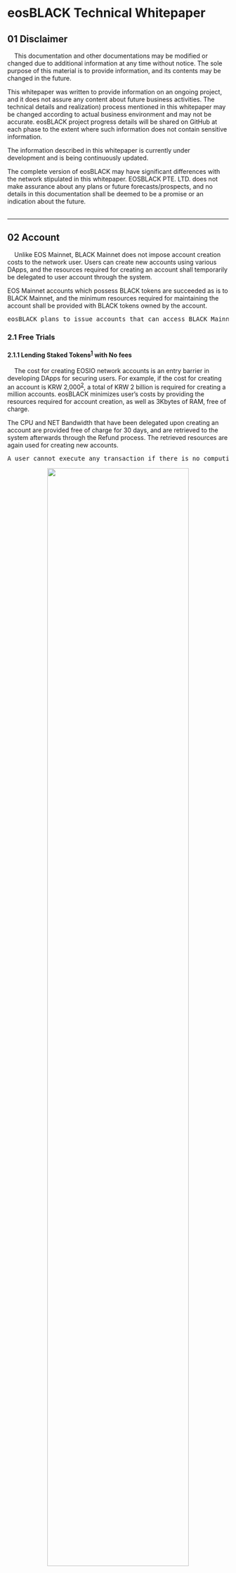 # eosBLACK Technical Whitepaper

## 01 Disclaimer

&nbsp;&nbsp;&nbsp;&nbsp;This documentation and other documentations may be modified or changed due to additional information at any time without notice. The sole purpose of this material is to provide information, and its contents may be changed in the future.

This whitepaper was written to provide information on an ongoing project, and it does not assure any content about future business activities. The technical details and realization) process mentioned in this whitepaper may be changed according to actual business environment and may not be accurate. eosBLACK project progress details will be shared on GitHub at each phase to the extent where such information does not contain sensitive information.

The information described in this whitepaper is currently under development and is being continuously updated.

The complete version of eosBLACK may have significant differences with the network stipulated in this whitepaper. EOSBLACK PTE. LTD. does not make assurance about any plans or future forecasts/prospects, and no details in this documentation shall be deemed to be a promise or an indication about the future.
<br>
<br>

***

## 02 Account

&nbsp;&nbsp;&nbsp;&nbsp;Unlike EOS Mainnet, BLACK Mainnet does not impose account creation costs to the network user. Users can create new accounts using various DApps, and the resources required for creating an account shall temporarily be delegated to user account through the system.

EOS Mainnet accounts which possess BLACK tokens are succeeded as is to BLACK Mainnet, and the minimum resources required for maintaining the account shall be provided with BLACK tokens owned by the account.

<pre>eosBLACK plans to issue accounts that can access BLACK Mainnet based on an EOS snapshot at the point of converting to Mainnet.</pre>

### 2.1 Free Trials

#### 2.1.1 Lending Staked Tokens<sup id="a1">[1](#f1)</sup> with No fees

&nbsp;&nbsp;&nbsp;&nbsp;The cost for creating EOSIO network accounts is an entry barrier in developing DApps for securing users. For example, if the cost for creating an account is KRW 2,000<sup id="a2">[2](#f2)</sup>, a total of KRW 2 billion is required for creating a million accounts. eosBLACK minimizes user’s costs by providing the resources required for account creation, as well as 3Kbytes of RAM, free of charge.

The CPU and NET Bandwidth that have been delegated upon creating an account are provided free of charge for 30 days, and are retrieved to the system afterwards through the Refund process. The retrieved resources are again used for creating new accounts.

<pre>A user cannot execute any transaction if there is no computing power. Therefore, the DApp account serves as the Parent Account and runs transactions required for creating a new account.</pre>

<p align="center"><img align="center" src="https://github.com/eosBLACK/Documentation/blob/master/images/account1.png" width=80% height=80% /></p>
<h5><p align="center">Figure 1. Leasing Bandwidth Resources for Creating Account</p></h5><br>

<br>The computing resources provided to new users are as follows:

<h5><p align="center">Table 1. Resources for Free Account</p></h5>
<p align="center"><img align="center" src="https://github.com/eosBLACK/Documentation/blob/master/images/account2.png" width=70% height=70% /></p>
<h6><p align="center">* CPU and NET Bandwidth quantity can be changed according to extent of the use of resources.</p></h6>
<br>

#### 2.1.2 Refund Process

&nbsp;&nbsp;&nbsp;&nbsp;Users can maintain their accounts without adding additional resources for 30 days from the date of joining. If no additional stake is made during this period, use of account will be discontinued.

<p align="center"><img align="center" src="https://github.com/eosBLACK/Documentation/blob/master/images/account3.png" width=80% height=80% /></p>
<h5><p align="center">Figure 2. Refund Process</p></h5>
<br>

#### 2.1.3 Solutions for creation of malicious accounts

##### 2.1.3.1 By Invitation Only

&nbsp;&nbsp;&nbsp;&nbsp;In order to prevent system shutdown and account ownership issues followed by competitive network or creation of infinite number of accounts by hackers, we are considering a network membership method where existing users invite new users. A healthy network is not created by meaningless masses. Even if they are a minority, an increase in the number of Active Users can enhance the potential for growth of the network.


##### 2.1.3.2 Email Verification

&nbsp;&nbsp;&nbsp;&nbsp;Whereas the account creation method using an Invitation Code limits access by users to a certain extent, the Email Verification method allows anyone to access the network while preventing indiscriminate account creation. Provided that there is no economic benefit from account creation, a new email account must be registered every time in order to create a new account, preventing the issue of automatic account creation.

### 2.2 Account Type

&nbsp;&nbsp;&nbsp;&nbsp;Based on the stake quantity, eosBLACK accounts are largely divided into Token Holders and Stakeholders.

<strong><pre><p align="center">Token Holder < Minimum Stake  ≤ Stakeholder</p></pre></strong>

Stakeholder are then classified into Participants, Supporters, POs, and Representatives. A participant is a member who stakes the minimum tokens (determined by the Representative) and has the right to vote and right to receive rewards for voting.

<p align="center"><img align="center" src="https://github.com/eosBLACK/Documentation/blob/master/images/account4.png" width=80% height=80% /></p>
<h5><p align="center">Figure 3. User Classification</p></h5><br>
<br>

Supporters, Project Owners<sup id="a3">[3](#f3)</sup>, and Representative Candidates can obtain their qualifications by registering in the system. To enhance the reliability of network members, eosBLACK requires staking period as collateral. As authority increases there are increases in the minimum stake quantity and Refund Duration<sup id="a4">[4](#f4)</sup>.

<h5><p align="center">Table 2. Examples of minimum stake quantity and Refund Duration according to account type</p></h5>
<p align="center"><img align="center" src="https://github.com/eosBLACK/Documentation/blob/master/images/account5.png" width=70% height=70% /></p>
<h6><p align="center">* Minimum stake quantity and Refund Duration may be changed to optimal values according to agreement by representatives.</p></h6>
<h6><p align="center">* Vesting Option realized during Lock-in Period</p></h6>

<br>

The minimum stake quantity and Refund Duration according to account type can be changed by agreement of Active Representatives. The parameter value that is newly proposed by a certain representative is open for voting by representatives for 36 hours. Agreement by ⅔+1 leads to a Notice Period, after which the change will be reflected in the system.

If some representatives do not exercise their voting right before the deadline, leading to a shortfall in the number of votes required for the decision, the rights for decision making will be transferred to the next Inactive Representatives in order.

<p align="center"><img align="center" src="https://github.com/eosBLACK/Documentation/blob/master/images/account6.png" width=80% height=70% /></p>
<h5><p align="center">Figure 4.  Representative's Proposal Approval Procedure</p></h5>

<br>

<pre>If a representative does not exercise his/her voting right, their penalty score increases. If the same event occurs 3 consecutive times, he/she will be excluded from producing blocks for 7 days.</pre>

<br>

><b id="f1"><sup>1</sup></b> Staked token in the system for computing source lending. [↩](#a1)<br>
<b id="f2"><sup>2</sup></b> Cost for new account creation in eoshub https://eoshub.io/account/create?locale=ko [↩](#a2)<br>
<b id="f3"><sup>3</sup></b> Abbreviation for a Project Owner, a DApp developer. [↩](#a3)<br>
<b id="f4"><sup>4</sup></b> Refund duration refers to the necessary time needed for the resources staked at the system return to the account. [↩](#a4)<br>

<br>

***

## 03 Resources

### 3.1 Plan for restricting RAM speculation: Limiting Active RAM Usage

&nbsp;&nbsp;&nbsp;&nbsp;The eosBLACK system automatically retrieves Active RAM<sup id="a5">[5](#f5)</sup> in order to prevent irregular increases in RAM price following RAM Squatting. At this time, the RAM refund cost is based on the price at the point of purchase, and a 1% transaction fee will be imposed as a penalty for irregular RAM purchase. The retrieval rate of Active RAM is 90% of the unused RAM, and the trigger is buyram/buyrambytes action and the usage rate below 50% of RAM acquired by such action.

<p align="center"><img align="center" src="https://github.com/eosBLACK/Documentation/blob/master/images/resources1.PNG" width=80% height=70% /></p>
<h5><p align="center">Figure 5. Solving RAM Speculation in BLACK</p></h5><br>

While EOS Mainnet announced that it will supply 1KB of additional RAM per block to stabilize RAM price<sup id="a6">[6](#f6)</sup>, this appears to be an inefficient plan in that it increase RAM resources in a uniform manner regardless of RAM demand in the actual network.

<strong><pre><p align="center">[1 kbyte/block] x [2 block/sec] x [60 sec/min] x [60 min/hr] x [24hr/day] = 172,800 kbyte</p></pre></strong>

### 3.2 CPU price stabilization: ① Dualize the use of staking

&nbsp;&nbsp;&nbsp;&nbsp;To enhance the efficiency of resource utilization, eosBLACK plans to separate staking for using CPU and Net Bandwidth resource and staking for voting. In fact, a significant amount of resources is used for voting, but they are not being used as network resources. Since eosBLACK provides incentives for voting unlike EOS Mainnet, it seems likely that there will be more token holders who voluntarily participate in voting regardless of resource allocation.

### 3.3 CPU price stabilization: ② Selective DApp acceptance via community

&nbsp;&nbsp;&nbsp;&nbsp;The price and availability of CPU resources are becoming problematic along with exponential an increase in Inline Action from Contracts such as pokereosgame-resolvebet and betdiceadmin-reveal2<sup id="a7">[7](#f7)</sup>. While Daniel Larimer said in Medium that unnecessary CPU consumption can be reduced through code optimization on the Application level, this does not seem to be a good solution because there is no good means to force code optimization on individual network participants. Also, circumstances of cross-trading producing malicious large-scale transactions were identified for the purpose of DApp promotion. As eosBLACK selects the DApps to be operated on the chain through its community members, it can fundamentally block DApps that produces meaningless transactions, which leads to the prevention of consequent increases in CPU price.

<br>

><b id="f5"><sup>5</sup></b> Unused RAM [↩](#a5)<br>
<b id="f6"><sup>6</sup></b> Unlimited RAM Supply Model [↩](#a6)<br>
<b id="f7"><sup>7</sup></b> Action Summary http://eos.dapptools.info/#/actions-summary-24-hours [↩](#a7)<br>

<br>
<br>

***

## 04 Voting

### 4.1 Representative Voting: Stake-Weighted Approval Votes
&nbsp;&nbsp;&nbsp;&nbsp;Stakeholders can exercise Voting Power<sup id="a8">[8](#f8)</sup> in proportion to the quantity of BLACK that they possess. Just like in EOS Mainnet, they can vote at most 30 times per account, and Refund is available as well. While the voting power in BLACK Mainnet is largely similar to that of EOS Mainnet, the principle of equal allocation of voting power according to the number of accounts that exercise voting power and Contribute Time<sup id="a9">[9](#f9)</sup> will apply.

#### 4.1.1 Calculation of Voting Power
##### 4.1.1.1 Contribute Time
&nbsp;&nbsp;&nbsp;&nbsp;To reflect network loyalty into voting power, eosBLACK reflects Contribute Time as follows when calculating voting power.

<p align="center"><img align="center" src="https://github.com/eosBLACK/Documentation/blob/master/images/voting1.PNG" width=80% height=80% /></p>
<br>

Voting power increases by 10%<sup id="a10">[10](#f10)</sup> every day, based on stake that has not been converted into voting power. For example, an account which staked 1,000 BLACK for 20 days has about twice the voting power that an account which staked 5,000 BLACK for a day does.

<br>

<h5><p align="center">Table 3. Comparison of Voting Power for a particular day according to stake quantity and period</p></h5>
<p align="center"><img align="center" src="https://github.com/eosBLACK/Documentation/blob/master/images/voting2.PNG" width=70% height=70% /></p>

<br>

Voting power calculated in ‘Day’ units is aggregated as time goes by. Its details are as follows.

<p align="center"><img align="center" src="https://github.com/eosBLACK/Documentation/blob/master/images/voting3.PNG" width=80% height=80% /></p>
<h5><p align="center">Figure 6. Voting Power(10% Upgraded from Staked Tokens per Day)</p></h5><br>

##### 4.1.1.2 Equal allocation of voting power according to the number of accounts that exercise voting power

&nbsp;&nbsp;&nbsp;&nbsp;In order to enhance network integrity and reduce the possibility of collusion, which may occur by accounts with a high number of BLACK advocating a few Representatives, eosBLACK applies equal allocation of voting power according to the number of accounts that participate in voting when calculating voting power. This is calculated as follows.

<br>

<p align="center"><img align="center" src="https://github.com/eosBLACK/Documentation/blob/master/images/voting4.PNG" width=80% height=80% /></p>

<br>

### 4.2 Voting for Project Selection (Voting Projects of This Phase)
&nbsp;&nbsp;&nbsp;&nbsp;Based on its budget collected through base funds and inflation, etc., eosBLACK supports projects for developing promising DApps (that will lead the eosBLACK ecosystem). We use the following methods in order to reflect the opinions of more members and to prevent specific projects from receiving preferential treatment.

#### 4.2.1 Voting for projects: Proof of Mixed
&nbsp;&nbsp;&nbsp;&nbsp;eosBLACK uses mixed proof in the process of selecting projects in order to eliminate practical limitations of DPoS –collusion or illegitimate collective actions by a few, etc. Mixed proof here means that PoA (Proof of Approval) and PoS (Proof of Stake) are applied sequentially in the decision-making process.

Projects that are registered in the Proposal Pool are sent to Representative Voting after receiving Stakeholder Approval for a certain period. Project listed at this point are selected within the scope of the available budget based on the approval results of Public Voting.  

Representatives must participate in the voting for selecting projects within a designated period. If a quorum for resolution is not met within the deadline, the right to vote shall be given to the next Inactive Representative(s) in order.

Voting becomes effective with approval by ⅔+1 (⅔ Supermajority). Selected projects receive human/physical support according to each roadmap.

<p align="center"><img align="center" src="https://github.com/eosBLACK/Documentation/blob/master/images/voting5.PNG" width=80% height=80% /></p>
<h5><p align="center">Figure 7. Project Voting</p></h5><br>

#### 4.2.2 Score(aka Range) Voting
&nbsp;&nbsp;&nbsp;&nbsp;To not stop at a simple Approval, although it is a part of Approval voting, the ranking of projects is determined by giving scores to each project to further specify members’ Measure of Value. The Scores that are aggregated during the presentation period can affect the order of project exposure. Once the presentation period ends, projects are selected based on PoA, and if there is a tie, the scores will be taken into consideration. These scores may be used as indicators for the decision-making process during Representative voting. If two projects have the same number of Approval votes and same scores, the project with a lower budget will be selected, from the perspective of cost-to-performance ratio.

<h5><p align="center">Table 4. Aka Range Voting</p></h5>
<p align="center"><img align="center" src="https://github.com/eosBLACK/Documentation/blob/master/images/voting6.PNG" width=70% height=70% /></p>

<br>

><b id="f8"><sup>8</sup></b> Voting Power is directly proportionate to the amount of staked token the account has. [↩](#a8)<br>
<b id="f9"><sup>9</sup></b> The total duration of maintaining the account. Considered as ‘User’s Loyalty’. [↩](#a9)<br>
<b id="f10"><sup>10</sup></b> 10% of the figure can change according to the consensus of the Representatives. [↩](#a10)<br>

<br>
<br>

***

## 05 Entities
### 5.1 Representatives

&nbsp;&nbsp;&nbsp;&nbsp;The representatives who are the top 21 winners of the public voting (Stake-Weighted Approval Votes) produce a new block every round using a ⅔ +1 consensus algorithm. The representatives hold the right to modify all network parameters.

The representatives consist of 21 active representatives (Producing Nodes) and 30 pre-representatives (non-producing nodes). To compensate for design defects in the EOS network, where only 21 nodes are used for block validation, the representatives can increase the number of representative nodes (Master Node, Producing Node) up to 51 through an agreement.

Representatives participating in the block production are selected through a round-robin-schedule<sup id="a11">[11](#f11)</sup> for each round.

In order to become a candidate representative, BLACK must be staked by a specified amount. The BLACK locked up in the voting system in this process is tied to the system for a certain period of time and refunded upon withdrawal request.

#### 5.1.1 DPoS(Delegated Proof-of-Stake) + BFT(Byzantine Fault Tolerance)

&nbsp;&nbsp;&nbsp;&nbsp;The Proof of Work (POW) and Proof of Stake (POS) consensus mechanisms are inept for quickly handling high-level transaction demands. The DPOS+BFT aggregation mechanism has already been proven by Steem and Bitshares as a solution that satisfies both user experience and distributed systems. Using this mechanism, thousands of transactions can be processed per second without the need of a side chain or sharding mechanism.

<p align="center"><img align="center" src="https://github.com/eosBLACK/Documentation/blob/master/images/entities1.PNG" width=80% height=80% /></p>
<h5><p align="center">Figure 8. Block Producer</p></h5><br>

#### 5.1.2 Hardware Requirements

-  Minimum 8 core CPU
-  At least 32 GB of RAM
-  Static IP with a 100Mbps internet connection speed
-  SSD Storage

#### 5.1.3 Disqualification

&nbsp;&nbsp;&nbsp;&nbsp;A representative may lose his/her qualifications in any of the following ways:

-  Withdrawal of participant support: participants can withdraw their votes and vote for other candidates or representatives.
-  Representative dismissal agreed on through a vote: when it is determined that a representative has caused serious damage to the maintenance of the ecosystem, the representatives may vote to remove the representative. When the number consenting to the dismissal of the representative by the representatives, including pre-representatives but excluding the representative subjected to the vote, is not less than ⅔+1 of the voters.
- Minimum staking quantity condition not met: the representatives must maintain at least <sup id="a12">[12](#f12)</sup> stakes during the term. The representative status shall be lost when the staking amount falls below the minimum.

### 5.2 Supporters (Co-workers)
#### 5.2.1 Eligibility

&nbsp;&nbsp;&nbsp;&nbsp;Any BLACK token holder can acquire supporter status through staking and registration.

Once the supporter registration is completed, the supporter is automatically registered in the Supporter's Pool.

Supporters can participate in, and receive rewards for, the DApp projects developed in the Crypto Factory. This is similar to the Work Proposal on EOS Mainnet. Supporters can earn higher rewards through continuous project participation and reputation management. The Supporters’ participation is managed and rewarded through smart contracts.

<p align="center"><img align="center" src="https://github.com/eosBLACK/Documentation/blob/master/images/entities2.PNG" width=80% height=80% /></p>
<h5><p align="center">Figure 9. Supporter’s Role</p></h5><br>

The token holders must register the following when registering as supporters.

<br>

<p align="center"><img align="center" src="https://github.com/eosBLACK/Documentation/blob/master/images/entities3_en.PNG" width=80% height=80% /></p>

<br>

### 5.3 Advisory Board
#### 5.3.1 Composition of the Advisory Board

&nbsp;&nbsp;&nbsp;&nbsp;Members of the advisory board are elected through public voting and are guaranteed a one-year term to ensure the continuity of their work, except in the case of a serious moral hazard.

- Members can be reappointed
- A certain amount of BLACK may be charged for candidacy

If a member of advisory board fails to fulfill the principles of good faith during their term in office and becomes disqualified by representative voting, a new advisory board candidate will be appointed based on the advisory board voting approval rate for the year. If the candidate accepts the advisory board proposal, he/she will act as a member of the advisory board for the remainder of the term.

Unlike representative voting, where it is appropriated each round, a vote cannot be withdrawn once the year’s voting period ends.

<pre>The amount rewarded for advisory board activities, which is a type of supporter reward, is determined by the Representatives.</pre>

#### 5.3.2 Key roles of the Advisory Board

- Project budget decision-making
- Project proposal review
- Business parameter proposal

<br>

><b id="f11"><sup>11</sup></b> A way in which all the steps proceed in sequence and the first step gets the opportunity again at the end of the last sequence. [↩](#a11)<br>
<b id="f12"><sup>12</sup></b> The minimum quantity can be changed upon agreement of the representatives but shall be based on "Table 2. Minimum number of stakes and withdrawal period according to account type". [↩](#a12)<br>

<br>
<br>

***
## 06 Incentives

&nbsp;&nbsp;&nbsp;&nbsp;eosBLACK supports new ideas and projects to expand the value and utilization of the ecosystem and provides incentives for members of the ecosystem to participate directly in the process of innovation. The incentives can be categorized into:

-  rewards for block production required for network node maintenance; 
-  rewards for supporter activity required for network growth; and 
-  rewards for voting activities that can enhance the value of decentralization

<p align="center"><img align="center" src="https://github.com/eosBLACK/Documentation/blob/master/images/incentives1.PNG" width=80% height=80% /></p>
<h5><p align="center">Figure 10. Incentives</p></h5><br>

### 6.1 Block Producer Rewards
#### 6.1.1 Weighted Round Robin (WRR) Discipline

&nbsp;&nbsp;&nbsp;&nbsp;Round-robin load balancing is a method of "sequentially" allocating client requests across the server group, whereas Weighted Round Robin load balancing is a method of assigning client requests to each representative node based on specific criteria (weight).

By using the "weight” attribute, the block production request is allocated to the node in proportion to the weight, and the rewards for block production between representatives are adjusted so that the representatives can maintain and manage the nodes more responsibly.

For example, if a cluster has two nodes and the administrator has assigned a weight of 100 to node A and a weight of 400 to node B, 20 out of 100 requests are sent to node A and 80 to node B. The Weighted Round Robin (WRR) approach is applied to the nodes that have received a penalty as a mechanism to preempt problems.

### 6.2 Supporter Ranking Rewards

&nbsp;&nbsp;&nbsp;&nbsp;eosBLACK uses the following criteria to provide incentives for supporters that drive the growth of the community.

#### 6.2.1 Activity Rewards

&nbsp;&nbsp;&nbsp;&nbsp;Supporters are scored based on new followers, post recommendations, etc. This score (50%) is added to the approval rating on the supporter ranking system (50%) and the resulting score becomes the basis for incentive allocation. Rewards are calculated on a weekly basis and payment criteria are also adjusted on a weekly basis. Rewards are paid upon claim.


<br>

<p align="center"><img align="center" src="https://github.com/eosBLACK/Documentation/blob/master/images/incentives2_en.PNG" width=80% height=80% /></p>

<br>

#### 6.2.2 Approval Rating Rewards

&nbsp;&nbsp;&nbsp;&nbsp;The supporter ranking reward is calculated based on the votes proportion, and the formula is as follows:

<strong><pre><p align="center">Supporter Rewards = Total Weekly Reward x (last_supporter_vote_weight / Total last_vote_weight)</p></pre></strong>

Values below the 1% Qualifying Threshold are not subject to the reward. The vote calculation follows the same method of representative voting. Each account can vote for up to 10 accounts.

### 6.3 Contribution-Based Airdrop: Voting Rewards

<strong><pre><p align="center">Voting Rewards = Total Air Drop Quantity x (last_vote_weight ÷ Total last_vote_weight)</p></pre></strong>

&nbsp;&nbsp;&nbsp;&nbsp;The votes subject to voting rewards are representative voting and project voting. To receive an airdrop, one must participate in both types of voting.

POs must be airdrop according to the project token allocation plan. 80% of the amount will be paid to all voters and the remaining 20% will be paid to the members who voted for the project, based on their shares.

<br>

<p align="center"><img align="center" src="https://github.com/eosBLACK/Documentation/blob/master/images/incentives3.PNG" width=80% height=80% /></p>
<h5><p align="center">Figure 11. Voting Rewards</p></h5><br>

<br>

#### 6.3.1 DApp Token Payment Method: Skyhook

&nbsp;&nbsp;&nbsp;&nbsp;The tokens issued by the Crypto Factory are paid via the Skyhook method. Unless there is a claim from the receiver within the due date, the tokens paid will be returned in full, unlike in the case of Airgrab. In addition, Receivers must provide a small amount of RAM resources (approximately 240 bytes) to store new token information.

<br>

<p align="center"><img align="center" src="https://github.com/eosBLACK/Documentation/blob/master/images/incentives4.PNG" width=80% height=80% /></p>
<h5><p align="center">Figure 12. Airdrop: Skyhook</p></h5><br>

<br>
<br>

***

## 07 Project

&nbsp;&nbsp;&nbsp;&nbsp;eosBLACK's project is a community-driven project because the value created by eosBLACK is incorporated into the project through the members of the community. Proposals submitted to eosBLACK are expressed as projects through “on-chain governance”. As the project support budget is set for each Phase, the PO must improve the completeness of the proposal content and examine the Business Model (BM) closely to gain greater support from the members.

&nbsp;&nbsp;&nbsp;&nbsp;In order to prevent excessive project registration, the PO must pay a certain fee when registering the project.

<br>
<p align="center"><img align="center" src="https://github.com/eosBLACK/Documentation/blob/master/images/project1_en.PNG" width=80% height=80% /></p>
<br>

### 7.1 Proposal Presentation

&nbsp;&nbsp;&nbsp;&nbsp;The voting process by the members for a project owner’s proposal is as follows:

<br>
<p align="center"><img align="center" src="https://github.com/eosBLACK/Documentation/blob/master/images/project2.PNG" width=80% height=80% /></p>
<h5><p align="center">Figure 13. Proposal Presentation</p></h5><br>
<br>

&nbsp;&nbsp;&nbsp;&nbsp;When a project owner submits a proposal, the information is encrypted and stored in a block chain. The proposal goes through a presentation period instead of being reviewed and censored by a centralized organization. This is the period in which the proposal is presented to a large number of members before the referendum.

&nbsp;&nbsp;&nbsp;&nbsp;The referendum period is one week long and the proposal can be updated until the referendum commences. At the end of the voting period, part of the proposal will be presented to representative voting.

In the case of a referendum, more than 15% of all members must participate in the vote for a proposal to be selected, and a proposal with the highest score (on a 5 point-scale) will be selected within the budget. Once the proposal is approved in representative voting, the development work can commence according to the road map. The project owner(PO) must provide the output in accordance with the road map, within the deadline, and may change the budget on a sub-project basis. Agreements related to budget execution are made by the representative group.

<br>
<p align="center"><img align="center" src="https://github.com/eosBLACK/Documentation/blob/master/images/project3.PNG" width=80% height=80% /></p>
<h5><p align="center">Figure 14. Examples of Proposal Presentation</p></h5><br>
<br>

&nbsp;&nbsp;&nbsp;&nbsp;The number of up/down votes may be displayed on the UI to sort the data, but they do not affect the voting results.

&nbsp;&nbsp;&nbsp;&nbsp;Even if a proposal is rejected because of low votes, it can still compete in a later phase upon PO’s decision.

### 7.1.1 Voting Status Disclosure Method

&nbsp;&nbsp;&nbsp;&nbsp;If the voting status is released before the ballot is over, it may boost the concentration of votes on proposals which already have a high vote count. This is similar to the “Keynesian beauty contest” in which many invest based on the projection of majority vote. The PLCR (Partial Lock Commit / Reveal) voting method<sup id="a13">[13](#f13)</sup> prevents an unspecified number of votes from being cast in a meaningless direction by preventing the votes from being disclosed to the chain during the ballot period.

## 7.2 Proposal Presentation Ordering

&nbsp;&nbsp;&nbsp;&nbsp;As previously noted, the scores obtained through score voting can affect the order of project exposure. The order of project display is a factor that greatly influences the outcome of the approval rating of proposals. As such, the display shall be determined based on an algorithm, and not through human curation.

## 7.3 Project classification by size

&nbsp;&nbsp;&nbsp;&nbsp;Projects are categorized according to the following budget criteria:

<br>
<p align="center"><img align="center" src="https://github.com/eosBLACK/Documentation/blob/master/images/project4.PNG" width=80% height=80% /></p>
<br>

## 7.4 Types of rewards as the project progresses

&nbsp;&nbsp;&nbsp;&nbsp;Project support rewards for network members are determined based on the following criteria:

<br>
<p align="center"><img align="center" src="https://github.com/eosBLACK/Documentation/blob/master/images/project5_en.PNG" width=80% height=80% /></p>
<br>

## 7.5 Intellectual Property Protection: Code Privacy

&nbsp;&nbsp;&nbsp;&nbsp;Project Owners can hold intellectual property rights of smart contracts deployed in the network.


## 7.6 Application Requirement of eosBLACK: Mature & Budding

Project Owners must register sufficient development and funding plans at the time of project registration and after project selection, periodically updating the project progress to inform participants.

-	The submitted documents must be complete and accurate.
-	It must follow professional and compliance requirements without any policy risk
-	The project must be capable of actual technical support and aim at practical applications. 
-	The project must have a team that works organically and manages/maintains the community. 
-	eosBLACK Advisory Board's asset evaluation criteria must be met
-	Must provide project information, including white papers, periodic development, and progress reports, in an accurate and timely manner.
-	Other explicit requirements for Crypto Factory project listings
-	Recommended by professional investment institutes.<br>
  Must provide at least 10% of total tokens or at least 20% of tokens in circulation.*

<br>

<b id="f13"><sup>13</sup></b> Partial-Lock Commit-Reveal Voting  https://github.com/ConsenSys/PLCRVoting [↩](#a13)<br>
